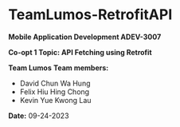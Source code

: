 # TeamLumos-RetrofitAPI

**Mobile Application Development ADEV-3007**

**Co-opt 1 Topic: API Fetching using Retrofit**

**Team Lumos**
**Team members:**
- David Chun Wa Hung
- Felix Hiu Hing Chong
- Kevin Yue Kwong Lau

**Date:** 09-24-2023
